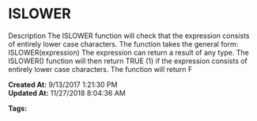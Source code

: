 # ISLOWER

Description The ISLOWER function will check that the expression consists of entirely lower case characters. The function takes the general form:  ISLOWER(expression) The expression can return a result of any type. The ISLOWER() function will then return TRUE (1) if the expression consists of entirely lower case characters. The function will return F  

**Created At:** 9/13/2017 1:21:30 PM  
**Updated At:** 11/27/2018 8:04:36 AM  

**Tags:**
<badge text='string handling ' vertical='middle' />
